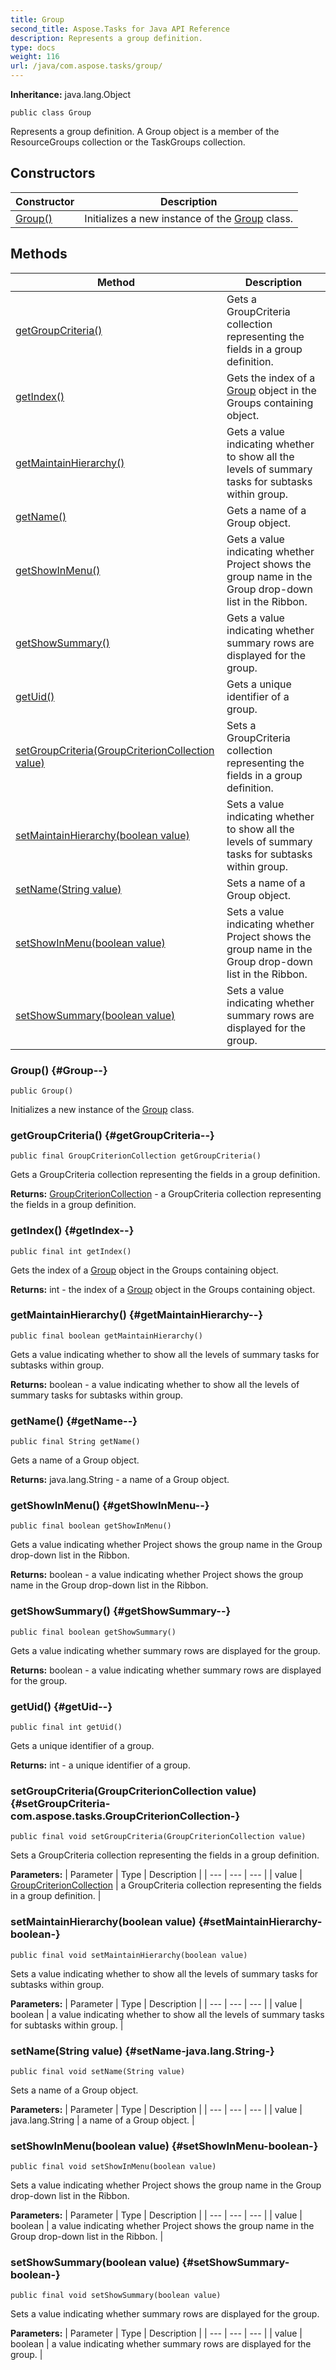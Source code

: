 ```yaml
---
title: Group
second_title: Aspose.Tasks for Java API Reference
description: Represents a group definition.
type: docs
weight: 116
url: /java/com.aspose.tasks/group/
---
```


**Inheritance:**
java.lang.Object
```
public class Group
```

Represents a group definition. A Group object is a member of the ResourceGroups collection or the TaskGroups collection.
## Constructors

| Constructor | Description |
| --- | --- |
| [Group()](#Group--) | Initializes a new instance of the [Group](../../com.aspose.tasks/group) class. |
## Methods

| Method | Description |
| --- | --- |
| [getGroupCriteria()](#getGroupCriteria--) | Gets a GroupCriteria collection representing the fields in a group definition. |
| [getIndex()](#getIndex--) | Gets the index of a [Group](../../com.aspose.tasks/group) object in the Groups containing object. |
| [getMaintainHierarchy()](#getMaintainHierarchy--) | Gets a value indicating whether to show all the levels of summary tasks for subtasks within group. |
| [getName()](#getName--) | Gets a name of a Group object. |
| [getShowInMenu()](#getShowInMenu--) | Gets a value indicating whether Project shows the group name in the Group drop-down list in the Ribbon. |
| [getShowSummary()](#getShowSummary--) | Gets a value indicating whether summary rows are displayed for the group. |
| [getUid()](#getUid--) | Gets a unique identifier of a group. |
| [setGroupCriteria(GroupCriterionCollection value)](#setGroupCriteria-com.aspose.tasks.GroupCriterionCollection-) | Sets a GroupCriteria collection representing the fields in a group definition. |
| [setMaintainHierarchy(boolean value)](#setMaintainHierarchy-boolean-) | Sets a value indicating whether to show all the levels of summary tasks for subtasks within group. |
| [setName(String value)](#setName-java.lang.String-) | Sets a name of a Group object. |
| [setShowInMenu(boolean value)](#setShowInMenu-boolean-) | Sets a value indicating whether Project shows the group name in the Group drop-down list in the Ribbon. |
| [setShowSummary(boolean value)](#setShowSummary-boolean-) | Sets a value indicating whether summary rows are displayed for the group. |
### Group() {#Group--}
```
public Group()
```


Initializes a new instance of the [Group](../../com.aspose.tasks/group) class.

### getGroupCriteria() {#getGroupCriteria--}
```
public final GroupCriterionCollection getGroupCriteria()
```


Gets a GroupCriteria collection representing the fields in a group definition.

**Returns:**
[GroupCriterionCollection](../../com.aspose.tasks/groupcriterioncollection) - a GroupCriteria collection representing the fields in a group definition.
### getIndex() {#getIndex--}
```
public final int getIndex()
```


Gets the index of a [Group](../../com.aspose.tasks/group) object in the Groups containing object.

**Returns:**
int - the index of a [Group](../../com.aspose.tasks/group) object in the Groups containing object.
### getMaintainHierarchy() {#getMaintainHierarchy--}
```
public final boolean getMaintainHierarchy()
```


Gets a value indicating whether to show all the levels of summary tasks for subtasks within group.

**Returns:**
boolean - a value indicating whether to show all the levels of summary tasks for subtasks within group.
### getName() {#getName--}
```
public final String getName()
```


Gets a name of a Group object.

**Returns:**
java.lang.String - a name of a Group object.
### getShowInMenu() {#getShowInMenu--}
```
public final boolean getShowInMenu()
```


Gets a value indicating whether Project shows the group name in the Group drop-down list in the Ribbon.

**Returns:**
boolean - a value indicating whether Project shows the group name in the Group drop-down list in the Ribbon.
### getShowSummary() {#getShowSummary--}
```
public final boolean getShowSummary()
```


Gets a value indicating whether summary rows are displayed for the group.

**Returns:**
boolean - a value indicating whether summary rows are displayed for the group.
### getUid() {#getUid--}
```
public final int getUid()
```


Gets a unique identifier of a group.

**Returns:**
int - a unique identifier of a group.
### setGroupCriteria(GroupCriterionCollection value) {#setGroupCriteria-com.aspose.tasks.GroupCriterionCollection-}
```
public final void setGroupCriteria(GroupCriterionCollection value)
```


Sets a GroupCriteria collection representing the fields in a group definition.

**Parameters:**
| Parameter | Type | Description |
| --- | --- | --- |
| value | [GroupCriterionCollection](../../com.aspose.tasks/groupcriterioncollection) | a GroupCriteria collection representing the fields in a group definition. |

### setMaintainHierarchy(boolean value) {#setMaintainHierarchy-boolean-}
```
public final void setMaintainHierarchy(boolean value)
```


Sets a value indicating whether to show all the levels of summary tasks for subtasks within group.

**Parameters:**
| Parameter | Type | Description |
| --- | --- | --- |
| value | boolean | a value indicating whether to show all the levels of summary tasks for subtasks within group. |

### setName(String value) {#setName-java.lang.String-}
```
public final void setName(String value)
```


Sets a name of a Group object.

**Parameters:**
| Parameter | Type | Description |
| --- | --- | --- |
| value | java.lang.String | a name of a Group object. |

### setShowInMenu(boolean value) {#setShowInMenu-boolean-}
```
public final void setShowInMenu(boolean value)
```


Sets a value indicating whether Project shows the group name in the Group drop-down list in the Ribbon.

**Parameters:**
| Parameter | Type | Description |
| --- | --- | --- |
| value | boolean | a value indicating whether Project shows the group name in the Group drop-down list in the Ribbon. |

### setShowSummary(boolean value) {#setShowSummary-boolean-}
```
public final void setShowSummary(boolean value)
```


Sets a value indicating whether summary rows are displayed for the group.

**Parameters:**
| Parameter | Type | Description |
| --- | --- | --- |
| value | boolean | a value indicating whether summary rows are displayed for the group. |

